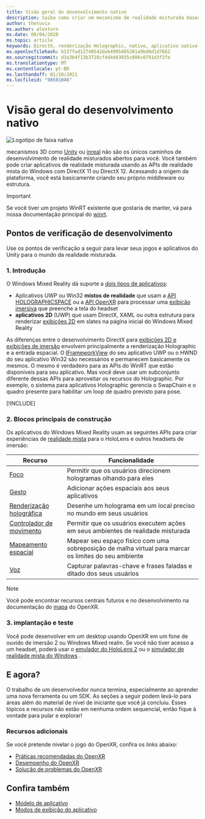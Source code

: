 ```yaml
---
title: Visão geral do desenvolvimento nativo
description: Saiba como criar um mecanismo de realidade misturada baseado em DirectX usando as APIs de realidade mista do Windows diretamente.
author: thetuvix
ms.author: alexturn
ms.date: 08/04/2020
ms.topic: article
keywords: DirectX, renderização Holographic, nativo, aplicativo nativo, WinRT, aplicativo WinRT, APIs de plataforma, mecanismo personalizado, middleware, headset de realidade misturada, headset de realidade mista do Windows, headset da realidade virtual
ms.openlocfilehash: b137fad12740542deb4995485201a9bd0d1d7662
ms.sourcegitcommit: d3a3b4f13b3728cfdd4d43035c806c0791d3f2fe
ms.translationtype: MT
ms.contentlocale: pt-BR
ms.lasthandoff: 01/20/2021
ms.locfileid: "98581046"
---
```

# <a name="native-development-overview"></a>Visão geral do desenvolvimento nativo

![Logotipo de faixa nativa](../images/native_logo_banner.png)

mecanismos 3D como [Unity](../unity/unity-development-overview.md) ou [inreal](../unreal/unreal-development-overview.md) não são os únicos caminhos de desenvolvimento de realidade misturados abertos para você. Você também pode criar aplicativos de realidade misturada usando as APIs de realidade mista do Windows com DirectX 11 ou DirectX 12. Acessando a origem da plataforma, você está basicamente criando seu próprio middleware ou estrutura. 

> [!IMPORTANT]
> Se você tiver um projeto WinRT existente que gostaria de manter, vá para nossa documentação principal do [winrt](creating-a-holographic-directx-project.md). 

## <a name="development-checkpoints"></a>Pontos de verificação de desenvolvimento

Use os pontos de verificação a seguir para levar seus jogos e aplicativos do Unity para o mundo da realidade misturada.

### <a name="1-getting-started"></a>1. Introdução

O Windows Mixed Reality dá suporte a [dois tipos de aplicativos](../../design/app-views.md):
* Aplicativos UWP ou Win32 **mistos de realidade** que usam a [API HOLOGRAPHICSPACE](getting-a-holographicspace.md) ou a [API OpenXR](openxr.md) para processar uma [exibição imersiva](../../design/app-views.md) que preenche a tela do headset
* **aplicativos 2D** (UWP) que usam DirectX, XAML ou outra estrutura para renderizar [exibições 2D](../../design/app-views.md#2d-views) em slates na página inicial do Windows Mixed Reality

As diferenças entre o desenvolvimento DirectX para [exibições 2D e exibições de imersão](../../design/app-views.md) envolvem principalmente a renderização Holographic e a entrada espacial. O [IFrameworkView](/uwp/api/Windows.ApplicationModel.Core.IFrameworkView) do seu aplicativo UWP ou o HWND do seu aplicativo Win32 são necessários e permanecem basicamente os mesmos. O mesmo é verdadeiro para as APIs do WinRT que estão disponíveis para seu aplicativo. Mas você deve usar um subconjunto diferente dessas APIs para aproveitar os recursos do Holographic. Por exemplo, o sistema para aplicativos Holographic gerencia o SwapChain e o quadro presente para habilitar um loop de quadro previsto para pose.

[!INCLUDE[](../includes/native-getting-started.md)]

### <a name="2-core-building-blocks"></a>2. Blocos principais de construção

Os aplicativos do Windows Mixed Reality usam as seguintes APIs para criar experiências de [realidade mista](../../discover/mixed-reality.md) para o HoloLens e outros headsets de imersão:

|  Recurso  |  Funcionalidade  |
| --- | --- |
| [Foco](../../design/gaze-and-commit.md) | Permitir que os usuários direcionem hologramas olhando para eles |
| [Gesto](../../design/gaze-and-commit.md#composite-gestures) | Adicionar ações espaciais aos seus aplicativos |
| [Renderização holográfica](../platform-capabilities-and-apis/rendering.md) | Desenhe um holograma em um local preciso no mundo em seus usuários |
| [Controlador de movimento](../../design/motion-controllers.md) | Permitir que os usuários executem ações em seus ambientes de realidade misturada |
| [Mapeamento espacial](../../design/spatial-mapping.md) | Mapear seu espaço físico com uma sobreposição de malha virtual para marcar os limites do seu ambiente |
| [Voz](../../design/voice-input.md) | Capturar palavras-chave e frases faladas e ditado dos seus usuários |
 
> [!NOTE]
> Você pode encontrar recursos centrais futuros e no desenvolvimento na documentação do [mapa](openxr.md#roadmap) do OpenXR.

### <a name="3-deploying-and-testing"></a>3. implantação e teste

Você pode desenvolver em um desktop usando OpenXR em um fone de ouvido de imersão 2 ou Windows Mixed realm.  Se você não tiver acesso a um headset, poderá usar o [emulador do HoloLens 2](../platform-capabilities-and-apis/using-the-hololens-emulator.md) ou o [simulador de realidade mista do Windows](../platform-capabilities-and-apis/using-the-windows-mixed-reality-simulator.md) .

## <a name="whats-next"></a>E agora?

O trabalho de um desenvolvedor nunca termina, especialmente ao aprender uma nova ferramenta ou um SDK. As seções a seguir podem levá-lo para áreas além do material de nível de iniciante que você já concluiu. Esses tópicos e recursos não estão em nenhuma ordem sequencial, então fique à vontade para pular e explorar!

### <a name="additional-resources"></a>Recursos adicionais

Se você pretende nivelar o jogo do OpenXR, confira os links abaixo:

* [Práticas recomendadas do OpenXR](openxr-best-practices.md)
* [Desempenho do OpenXR](openxr-performance.md)
* [Solução de problemas do OpenXR](openxr-troubleshooting.md)

## <a name="see-also"></a>Confira também
* [Modelo de aplicativo](../../design/app-model.md)
* [Modos de exibição do aplicativo](../../design/app-views.md)